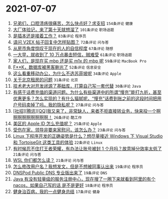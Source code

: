# 2021-07-07

1. [兄弟们，口腔溃疡很痛苦，怎么快点好？求支招](https://www.v2ex.com/t/788021) `154条评论` `健康`
1. [大厂体验记，来了第十天就想溜了](https://www.v2ex.com/t/788005) `101条评论` `职场话题`
1. [是插本还是接着工作？](https://www.v2ex.com/t/788002) `83条评论` `程序员`
1. [请问 V2EX 帖子回复中怎样贴图？](https://www.v2ex.com/t/788014) `72条评论` `问与答`
1. [从房市角度惊叹于现在的人的自信程度](https://www.v2ex.com/t/788100) `67条评论` `随想`
1. [一大早，就收到了 10 万点暴击短信，贼难受](https://www.v2ex.com/t/788000) `61条评论` `职场话题`
1. [家人们，是现在买 mbp 还是买 m1x 的 mbp 呢](https://www.v2ex.com/t/787997) `59条评论` `MacBook Pro`
1. [F**K，数据库被黑客删光了](https://www.v2ex.com/t/788046) `52条评论` `信息安全`
1. [这么看重移动办公，为什么不选苏菲坡呢](https://www.v2ex.com/t/788049) `34条评论` `Apple`
1. [关于北京租房的问题](https://www.v2ex.com/t/788017) `31条评论` `北京`
1. [技术老大对开发闭源了基础库，打算自己写一套代替](https://www.v2ex.com/t/788087) `30条评论` `Java`
1. [有感于话费充值的渠道问题。为什么有些渠道中的所谓“慢充”能打九折，甚至优惠更多？怎么实现的？有什么猫腻呢，“慢充”话费到账之前的这段时间把用户号码卖掉了吗，我的隐私呢？](https://www.v2ex.com/t/788003) `27条评论` `问与答`
1. [[社招][腾讯][QQ]我又来了，非常缺人，来者不拒直接转业务，快来投一个啊啊啊啊啊啊啊啊啊！](https://www.v2ex.com/t/788091) `26条评论` `酷工作`
1. [美区的 Apple ID 怎么充值呢？](https://www.v2ex.com/t/788096) `25条评论` `Apple`
1. [受伤在家，领导非要来家慰问，该怎么办？](https://www.v2ex.com/t/788037) `23条评论` `问与答`
1. [Linux 下程序开发的正确姿势是什么？想尽量接近 Windows 下 Visual Studio 和 TortoiseGit 这类工具的体验](https://www.v2ex.com/t/788078) `22条评论` `Linux`
1. [有时候忍不住打王者荣耀，有办法让账号被封 1 个月吗？故意掉分效率太低了](https://www.v2ex.com/t/788095) `21条评论` `问与答`
1. [WSL 你们都怎么读？](https://www.v2ex.com/t/788068) `21条评论` `问与答`
1. [怎么修改用户名？我想发文，但是不想被同事认出来](https://www.v2ex.com/t/788131) `19条评论` `程序员`
1. [DNSPod Public DNS 专业版出来了](https://www.v2ex.com/t/788130) `19条评论` `DNS`
1. [Java 有没有轻量级的服务注册中心，现在搜了一圈下来就看到阿里的有个 nacos，如果自己写的话 是不是更好](https://www.v2ex.com/t/788070) `18条评论` `程序员`
1. [健身治百病，我的一点健身总结](https://www.v2ex.com/t/788123) `17条评论` `健身`
